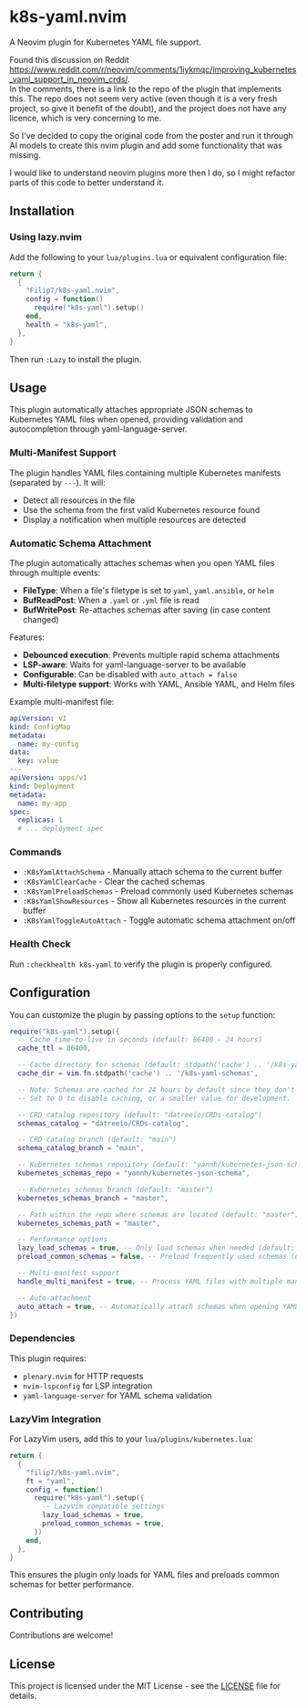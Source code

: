 # k8s-yaml.nvim

A Neovim plugin for Kubernetes YAML file support.

Found this discussion on Reddit <https://www.reddit.com/r/neovim/comments/1iykmqc/improving_kubernetes_yaml_support_in_neovim_crds/>.  
In the comments, there is a link to the repo of the plugin that implements this. The repo does not seem very active (even though it is a very fresh project, so give it benefit of the doubt), and the project does not have any licence, which is very concerning to me.

So I've decided to copy the original code from the poster and run it through AI models to create this nvim plugin and add some functionality that was missing.

I would like to understand neovim plugins more then I do, so I might refactor parts of this code to better understand it.

## Installation

### Using lazy.nvim

Add the following to your `lua/plugins.lua` or equivalent configuration file:

```lua
return {
  {
    "Filip7/k8s-yaml.nvim",
    config = function()
      require("k8s-yaml").setup()
    end,
    health = "k8s-yaml",
  },
}
```

Then run `:Lazy` to install the plugin.

## Usage

This plugin automatically attaches appropriate JSON schemas to Kubernetes YAML files when opened, providing validation and autocompletion through yaml-language-server.

### Multi-Manifest Support

The plugin handles YAML files containing multiple Kubernetes manifests (separated by `---`). It will:

- Detect all resources in the file
- Use the schema from the first valid Kubernetes resource found
- Display a notification when multiple resources are detected

### Automatic Schema Attachment

The plugin automatically attaches schemas when you open YAML files through multiple events:

- **FileType**: When a file's filetype is set to `yaml`, `yaml.ansible`, or `helm`
- **BufReadPost**: When a `.yaml` or `.yml` file is read
- **BufWritePost**: Re-attaches schemas after saving (in case content changed)

Features:

- **Debounced execution**: Prevents multiple rapid schema attachments
- **LSP-aware**: Waits for yaml-language-server to be available
- **Configurable**: Can be disabled with `auto_attach = false`
- **Multi-filetype support**: Works with YAML, Ansible YAML, and Helm files

Example multi-manifest file:

```yaml
apiVersion: v1
kind: ConfigMap
metadata:
  name: my-config
data:
  key: value
---
apiVersion: apps/v1
kind: Deployment
metadata:
  name: my-app
spec:
  replicas: 1
  # ... deployment spec
```

### Commands

- `:K8sYamlAttachSchema` - Manually attach schema to the current buffer
- `:K8sYamlClearCache` - Clear the cached schemas
- `:K8sYamlPreloadSchemas` - Preload commonly used Kubernetes schemas
- `:K8sYamlShowResources` - Show all Kubernetes resources in the current buffer
- `:K8sYamlToggleAutoAttach` - Toggle automatic schema attachment on/off

### Health Check

Run `:checkhealth k8s-yaml` to verify the plugin is properly configured.

## Configuration

You can customize the plugin by passing options to the `setup` function:

```lua
require("k8s-yaml").setup({
  -- Cache time-to-live in seconds (default: 86400 - 24 hours)
  cache_ttl = 86400,

  -- Cache directory for schemas (default: stdpath('cache') .. '/k8s-yaml-schemas')
  cache_dir = vim.fn.stdpath('cache') .. '/k8s-yaml-schemas',

  -- Note: Schemas are cached for 24 hours by default since they don't change frequently.
  -- Set to 0 to disable caching, or a smaller value for development.

  -- CRD catalog repository (default: "datreeio/CRDs-catalog")
  schemas_catalog = "datreeio/CRDs-catalog",

  -- CRD catalog branch (default: "main")
  schema_catalog_branch = "main",

  -- Kubernetes schemas repository (default: "yannh/kubernetes-json-schema")
  kubernetes_schemas_repo = "yannh/kubernetes-json-schema",

  -- Kubernetes schemas branch (default: "master")
  kubernetes_schemas_branch = "master",

  -- Path within the repo where schemas are located (default: "master")
  kubernetes_schemas_path = "master",

  -- Performance options
  lazy_load_schemas = true, -- Only load schemas when needed (default: true)
  preload_common_schemas = false, -- Preload frequently used schemas (default: false)

  -- Multi-manifest support
  handle_multi_manifest = true, -- Process YAML files with multiple manifests (default: true)

  -- Auto-attachment
  auto_attach = true, -- Automatically attach schemas when opening YAML files (default: true)
})
```

### Dependencies

This plugin requires:

- `plenary.nvim` for HTTP requests
- `nvim-lspconfig` for LSP integration
- `yaml-language-server` for YAML schema validation

### LazyVim Integration

For LazyVim users, add this to your `lua/plugins/kubernetes.lua`:

```lua
return {
  {
    "filip7/k8s-yaml.nvim",
    ft = "yaml",
    config = function()
      require("k8s-yaml").setup({
        -- LazyVim compatible settings
        lazy_load_schemas = true,
        preload_common_schemas = true,
      })
    end,
  },
}
```

This ensures the plugin only loads for YAML files and preloads common schemas for better performance.

## Contributing

Contributions are welcome!

## License

This project is licensed under the MIT License - see the [LICENSE](LICENSE) file for details.
